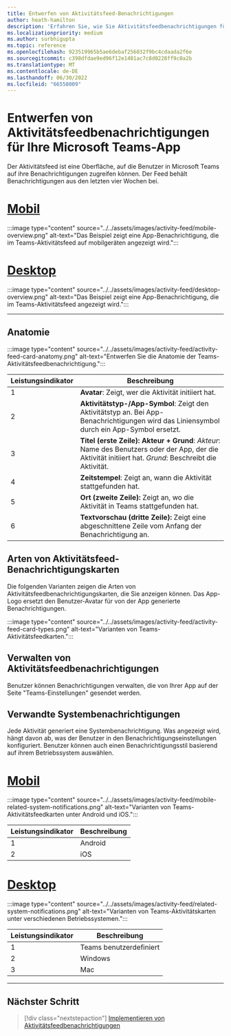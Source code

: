 ```yaml
---
title: Entwerfen von Aktivitätsfeed-Benachrichtigungen
author: heath-hamilton
description: 'Erfahren Sie, wie Sie Aktivitätsfeedbenachrichtigungen für Ihre Teams-App entwerfen und das Teams UI Kit erhalten. Entwickeln von Benachrichtigungen aus dem Teams-Kanal in Visual Studio C #'
ms.localizationpriority: medium
ms.author: surbhigupta
ms.topic: reference
ms.openlocfilehash: 923519965b5ae6debaf256032f9bc4cdaada2f6e
ms.sourcegitcommit: c398dfdae9ed96f12e1401ac7c8d0228ff9c0a2b
ms.translationtype: MT
ms.contentlocale: de-DE
ms.lasthandoff: 06/30/2022
ms.locfileid: "66558009"
---
```

# <a name="designing-activity-feed-notifications-for-your-microsoft-teams-app"></a>Entwerfen von Aktivitätsfeedbenachrichtigungen für Ihre Microsoft Teams-App

Der Aktivitätsfeed ist eine Oberfläche, auf die Benutzer in Microsoft Teams auf ihre Benachrichtigungen zugreifen können. Der Feed behält Benachrichtigungen aus den letzten vier Wochen bei.

# <a name="mobile"></a>[Mobil](#tab/mobile)

:::image type="content" source="../../assets/images/activity-feed/mobile-overview.png" alt-text="Das Beispiel zeigt eine App-Benachrichtigung, die im Teams-Aktivitätsfeed auf mobilgeräten angezeigt wird.":::

# <a name="desktop"></a>[Desktop](#tab/desktop)

:::image type="content" source="../../assets/images/activity-feed/desktop-overview.png" alt-text="Das Beispiel zeigt eine App-Benachrichtigung, die im Teams-Aktivitätsfeed angezeigt wird.":::

---

## <a name="anatomy"></a>Anatomie

:::image type="content" source="../../assets/images/activity-feed/activity-feed-card-anatomy.png" alt-text="Entwerfen Sie die Anatomie der Teams-Aktivitätsfeedbenachrichtigung.":::

|Leistungsindikator|Beschreibung|
|----------|-----------|
|1|**Avatar**: Zeigt, wer die Aktivität initiiert hat.|
|2|**Aktivitätstyp-/App-Symbol**: Zeigt den Aktivitätstyp an. Bei App-Benachrichtigungen wird das Liniensymbol durch ein App-Symbol ersetzt.|
|3|**Titel (erste Zeile): Akteur + Grund**: *Akteur*: Name des Benutzers oder der App, der die Aktivität initiiert hat. *Grund*: Beschreibt die Aktivität.|
|4|**Zeitstempel**: Zeigt an, wann die Aktivität stattgefunden hat.|
|5|**Ort (zweite Zeile):** Zeigt an, wo die Aktivität in Teams stattgefunden hat.|
|6 |**Textvorschau (dritte Zeile):** Zeigt eine abgeschnittene Zeile vom Anfang der Benachrichtigung an.|

## <a name="types-of-activity-feed-notification-cards"></a>Arten von Aktivitätsfeed-Benachrichtigungskarten

Die folgenden Varianten zeigen die Arten von Aktivitätsfeedbenachrichtigungskarten, die Sie anzeigen können. Das App-Logo ersetzt den Benutzer-Avatar für von der App generierte Benachrichtigungen.

:::image type="content" source="../../assets/images/activity-feed/activity-feed-card-types.png" alt-text="Varianten von Teams-Aktivitätsfeedkarten.":::

## <a name="manage-activity-feed-notifications"></a>Verwalten von Aktivitätsfeedbenachrichtigungen

Benutzer können Benachrichtigungen verwalten, die von Ihrer App auf der Seite "Teams-Einstellungen" gesendet werden.

## <a name="related-system-notifications"></a>Verwandte Systembenachrichtigungen

Jede Aktivität generiert eine Systembenachrichtigung. Was angezeigt wird, hängt davon ab, was der Benutzer in den Benachrichtigungseinstellungen konfiguriert. Benutzer können auch einen Benachrichtigungsstil basierend auf ihrem Betriebssystem auswählen.

# <a name="mobile"></a>[Mobil](#tab/mobile)

:::image type="content" source="../../assets/images/activity-feed/mobile-related-system-notifications.png" alt-text="Varianten von Teams-Aktivitätsfeedkarten unter Android und iOS.":::

|Leistungsindikator|Beschreibung|
|----------|-----------|
|1|Android|
|2|iOS|

# <a name="desktop"></a>[Desktop](#tab/desktop)

:::image type="content" source="../../assets/images/activity-feed/related-system-notifications.png" alt-text="Varianten von Teams-Aktivitätskarten unter verschiedenen Betriebssystemen.":::

|Leistungsindikator|Beschreibung|
|----------|-----------|
|1|Teams benutzerdefiniert|
|2|Windows|
|3|Mac|

---

## <a name="next-step"></a>Nächster Schritt

> [!div class="nextstepaction"]
> [Implementieren von Aktivitätsfeedbenachrichtigungen](/graph/teams-send-activityfeednotifications)
